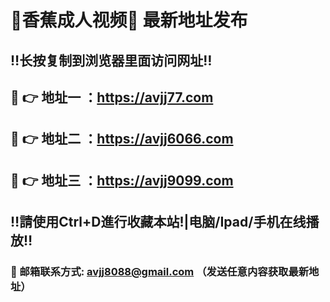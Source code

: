 # 🌟香蕉成人视频🌟 最新地址发布 
## ‼️长按复制到浏览器里面访问网址‼️
## 🌟 👉 地址一 ：https://avjj77.com
## 🌟 👉 地址二 ：https://avjj6066.com
## 🌟 👉 地址三 ：https://avjj9099.com

## ‼️請使用Ctrl+D進行收藏本站!|电脑/Ipad/手机在线播放‼️
### 📧 邮箱联系方式: avjj8088@gmail.com （发送任意内容获取最新地址）
